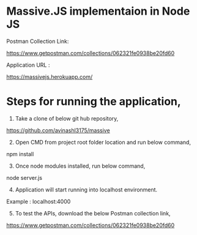 # Massive.JS implementaion in Node JS

Postman Collection Link:

https://www.getpostman.com/collections/062321fe0938be20fd60

Application URL :

https://massivejs.herokuapp.com/


# Steps for running the application,

1) Take a clone of below git hub repository,

https://github.com/avinashl3175/massive

2) Open CMD from project root folder location and run below command,

npm install

3) Once node modules installed, run below command,

node server.js

4) Application will start running into localhost environment.

Example : localhost:4000

5) To test the APIs, download the below Postman collection link,

https://www.getpostman.com/collections/062321fe0938be20fd60
